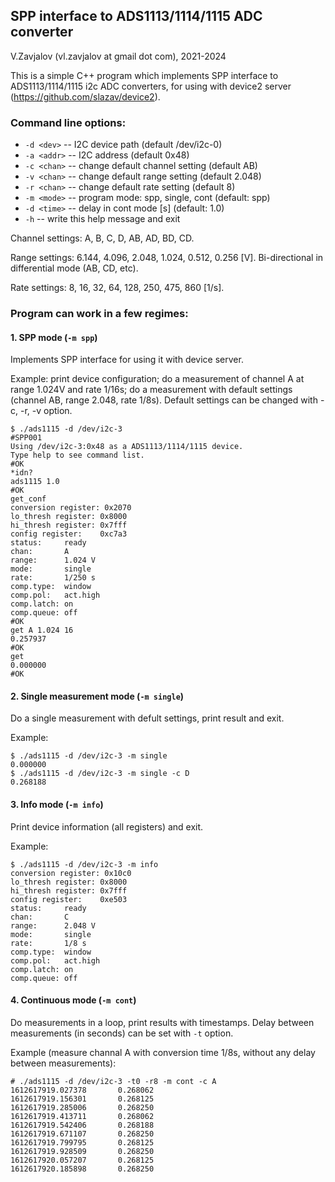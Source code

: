 ## SPP interface to ADS1113/1114/1115 ADC converter

V.Zavjalov (vl.zavjalov at gmail dot com), 2021-2024

This is a simple C++ program which implements SPP interface to
ADS1113/1114/1115 i2c ADC converters,
for using with device2 server (https://github.com/slazav/device2).

### Command line options:

*  `-d <dev>`  -- I2C device path (default /dev/i2c-0)
*  `-a <addr>` -- I2C address (default 0x48)
*  `-c <chan>` -- change default channel setting (default AB)
*  `-v <chan>` -- change default range setting (default 2.048)
*  `-r <chan>` -- change default rate setting (default 8)
*  `-m <mode>` -- program mode: spp, single, cont (default: spp)
*  `-d <time>` -- delay in cont mode [s] (default: 1.0)
*  `-h`        -- write this help message and exit

Channel settings: A, B, C, D, AB, AD, BD, CD.

Range settings: 6.144, 4.096, 2.048, 1.024, 0.512, 0.256 [V].
Bi-directional in differential mode (AB, CD, etc).

Rate settings: 8, 16, 32, 64, 128, 250, 475, 860 [1/s].

### Program can work in a few regimes:


#### 1. SPP mode (`-m spp`)

Implements SPP interface for using it with device server.

Example: print device configuration; do a measurement of channel A at
range 1.024V and rate 1/16s; do a measurement with default settings
(channel AB, range 2.048, rate 1/8s). Default settings can be changed
with -c, -r, -v option.

```
$ ./ads1115 -d /dev/i2c-3
#SPP001
Using /dev/i2c-3:0x48 as a ADS1113/1114/1115 device.
Type help to see command list.
#OK
*idn?
ads1115 1.0
#OK
get_conf
conversion register: 0x2070
lo_thresh register: 0x8000
hi_thresh register: 0x7fff
config register:    0xc7a3
status:     ready
chan:       A
range:      1.024 V
mode:       single
rate:       1/250 s
comp.type:  window
comp.pol:   act.high
comp.latch: on
comp.queue: off
#OK
get A 1.024 16
0.257937
#OK
get
0.000000
#OK
```


#### 2. Single measurement mode (`-m single`)

Do a single measurement with defult settings, print result and exit.

Example:
```
$ ./ads1115 -d /dev/i2c-3 -m single
0.000000
$ ./ads1115 -d /dev/i2c-3 -m single -c D
0.268188
```


#### 3. Info mode (`-m info`)

Print device information (all registers) and exit.


Example:
```
$ ./ads1115 -d /dev/i2c-3 -m info
conversion register: 0x10c0
lo_thresh register: 0x8000
hi_thresh register: 0x7fff
config register:    0xe503
status:     ready
chan:       C
range:      2.048 V
mode:       single
rate:       1/8 s
comp.type:  window
comp.pol:   act.high
comp.latch: on
comp.queue: off

```


#### 4. Continuous mode (`-m cont`)

Do measurements in a loop, print results with timestamps.
Delay between measurements (in seconds) can be set with `-t` option.

Example (measure channal A with conversion time 1/8s, without any delay between measurements):
```
# ./ads1115 -d /dev/i2c-3 -t0 -r8 -m cont -c A
1612617919.027378       0.268062
1612617919.156301       0.268125
1612617919.285006       0.268250
1612617919.413711       0.268062
1612617919.542406       0.268188
1612617919.671107       0.268250
1612617919.799795       0.268125
1612617919.928509       0.268250
1612617920.057207       0.268125
1612617920.185898       0.268250
```
